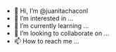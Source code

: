 - 👋 Hi, I’m @juanitachaconl
- 👀 I’m interested in ...
- 🌱 I’m currently learning ...
- 💞️ I’m looking to collaborate on ...
- 📫 How to reach me ...

<!---
juanitachaconl/juanitachaconl is a ✨ special ✨ repository because its `README.md` (this file) appears on your GitHub profile.
You can click the Preview link to take a look at your changes.
--->
